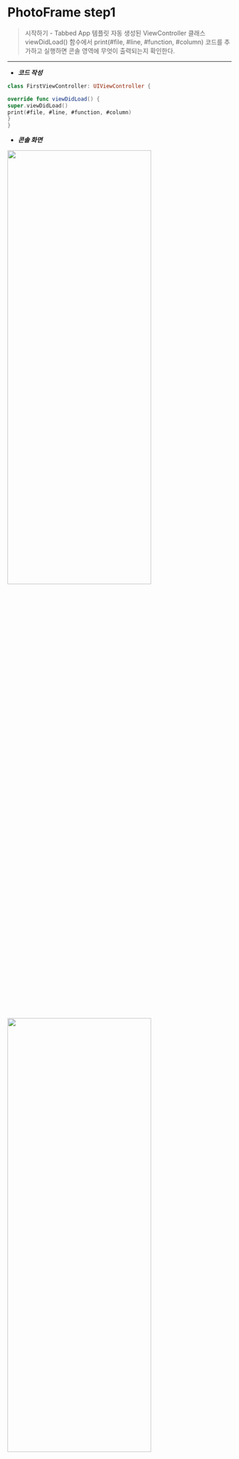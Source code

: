 # PhotoFrame step1

>  시작하기 - Tabbed App 템플릿
자동 생성된 ViewController 클래스 viewDidLoad() 함수에서 print(#file, #line, #function, #column) 코드를 추가하고 실행하면 콘솔 영역에 무엇이 출력되는지 확인한다.

---

- ***코드 작성***
```swift
class FirstViewController: UIViewController {

override func viewDidLoad() {
super.viewDidLoad()
print(#file, #line, #function, #column)
}
}
```

- ***콘솔 화면***
<img src="/img/FirstConsole.png" width="80%" height="50%">
<img src="/img/SecondConsole.png" width="80%" height="50%">


- ***실행 화면***

<img src="/img/FirstViewScreen.png" width="30%" height="40%">   <img src="/img/SecondViewScreen.png" width="30%" height="40%">


###  # 애플 UIKit View Management 클래스 중에서 UITabBarController 와 UITabBar에 대해 학습한다.

1. ***UITabBarController***
: 탭바를 누를 때 어떤 화면을 보여줄지 결정 하는 Controller

Main.storyboard를 클릭하면 다음과 같은 화면이 뜬다.

<img src="/img/TabBarController.png" width="50%" height="50%" float="right">

탭바 버튼 선택에 FirstView를 보여줄지, SecondView를 보여줄지를 Controller에서 뻗어나가는 화살표로 이미지화 시켜서 보여주고 있다.
Main.storyboard 오른쪽 마우스클릭 후 Open As > Source Code를 클릭하면 소스코드로도 볼 수 있는데,

```swift
<tabBarController id="49e-Tb-3d3" sceneMemberID="viewController">
<tabBar key="tabBar" contentMode="scaleToFill" id="W28-zg-YXA">
<rect key="frame" x="0.0" y="975" width="768" height="49"/>
<autoresizingMask key="autoresizingMask" widthSizable="YES" flexibleMinY="YES"/>
<color key="backgroundColor" red="0.0" green="0.0" blue="0.0" alpha="0.0" colorSpace="custom" customColorSpace="sRGB"/>
</tabBar>
<connections>
<segue destination="9pv-A4-QxB" kind="relationship" relationship="viewControllers" id="u7Y-xg-7CH"/>
<segue destination="8rJ-Kc-sve" kind="relationship" relationship="viewControllers" id="lzU-1b-eKA"/>
</connections>
</tabBarController>
```

firstView의 ID는 `9pv-A4-QxB`로, SecondView의 ID는  `8rJ-Kc-sve`로 각각 버튼을 누르면 연결할 수 있도록 설정되었다.


2. ***UITabBar***
: 탭 바에 하나 이상의 버튼을 표시하는 Controller

```swift
<tabBar key="tabBar" contentMode="scaleToFill" id="W28-zg-YXA">
<rect key="frame" x="0.0" y="975" width="768" height="49"/>
<autoresizingMask key="autoresizingMask" widthSizable="YES" flexibleMinY="YES"/>
<color key="backgroundColor" red="0.0" green="0.0" blue="0.0" alpha="0.0" colorSpace="custom" customColorSpace="sRGB"/>
</tabBar>
```
Background, Shadow, Selection, Image Tint, Style, Bar Tint, Item Positioning를 설정할 수 있다.

---



# PhotoFrame step2

>  IBOutlet
First Scene에 만들어져 있는 레이블을 IBOutlet으로 연결하고 속성을 바꿔본다.

---

- ***코드 작성***
```swift
@IBOutlet weak var firstLabel: UILabel!
@IBOutlet weak var firstDescription: UILabel!
override func viewDidLoad() {
super.viewDidLoad()
self.firstLabel.text = "Elly의 사진액자"
self.firstDescription.text = "글자색, 배경색, 투명도, 글자 크기를 바꿔본 Description"
self.firstDescription.textColor = UIColor.white
self.firstDescription.backgroundColor = UIColor.blue.withAlphaComponent(0.5)
self.firstDescription.font = UIFont.boldSystemFont(ofSize: 15)

print(#file, #line, #function, #column)
}
```


- ***실행 화면***

<img src="/img/IBOutlet.png" width="30%" height="30%">

---


# PhotoFrame step3

>  IBAction
First Scene에 버튼(UIButton)을 추가하고 IBAction으로 연결한다.

---

- ***학습꺼리***
### # 버튼에 IBAction을 추가할 때 이벤트(Event) 종류에는 어떤 것들이 있는지 학습한다.

<img src="/img/IBAction_event.png" width="30%" height="30%">

```
- Did End On Exit: 키보드의 Return 키 눌렀을 때
- Editing Changed: 내용이 변경되었을 때
- Editing Did Begin: 포커스가 들어왔을 때
- Editing Did End: 포커스가 나갔을 때
- Primary Action Triggered
- Touch Cancel: 다른 터치 이벤트를 취소
- Touch Down: 버튼을 한 번 누를 때 이벤트
- Touch Down Repeat: 버튼을 두 번 이상 누를 때 이벤트
- Touch Drag Enter: 손가락이 컨트롤의 경계로 드래그
- Touch Drag Exit: 컨트롤 내에서 손가락이 경계 밖으로 드래그
- Touch Drag Inside: 컨트롤의 범위 내에서 손가락을 드래그
- Touch Drag Outside: 손가락이 컨트롤의 바깥 쪽에서 드래그
- Touch Up inside: 손가락이 컨트롤의 경계 안에 있을 때 손가락을 떼면 동작
- Touch Up Outside: 손가락이 컨트롤의 경계 밖에 있을 때 손가락을 떼면 동작
- Value Changed: 터치를 드래그하거나 다른 방법으로 조작하여 일련의 다른 값을 방출
```
[참고]

https://developer.apple.com/documentation/uikit/uicontrolevents
http://susemi99.tistory.com/984

### # 버튼에 액션을 여러개 추가할 수 있을까?
: 여러개 추가할 수는 있으나 제일 마지막 IBAction이 실행된다.
```swift
@IBAction func nextButtonTouched(_ sender: Any) {
self.firstLabel.textColor = UIColor.blue
self.firstLabel.backgroundColor = UIColor.yellow
self.firstLabel.alpha = 0.5
}

@IBAction func prevButtonTouched(_ sender: Any) {
self.firstLabel.textColor = UIColor.cyan
self.firstLabel.backgroundColor = UIColor.darkGray
self.firstLabel.alpha = 0.5
}
```

### # 버튼이 여러일 때 하나의 액션에 추가할 수 있을까?
: 하나의 액션에 여러개의 버튼을 추가할 수 있다.
만들어둔 하나의 메소드에 여러번 접근할 수 있듯, 하나의 액션도 여러개의 버튼을 추가할 수 있는 것 같다.


- ***실행 화면***

<img src="/img/IBAction_before.png" width="30%" height="30%">  <img src="/img/IBAction_after.png" width="30%" height="30%">

---



# PhotoFrame step4

> Scene과 Segue
스토리보드 구성 요소에 대해 학습하고 새로운 Scene과 Segue를 추가한다
실행하고 새로운 화면을 캡처해서 readme.md 파일에 포함한다.

---

- ***학습꺼리***
### # Segue에 액션에 있는 여러 항목들은 어떤 효과가 있는지 값을 바꿔보며 실행해서 학습한다.

<img src="/img/segue.png" width="30%" height="30%">

```
- Show: 새로운 화면을 보여줌
- Show Detail: Show와 비슷해 보이나 세부 컨텐츠를 보여줄 때 쓰이는 것 같다.
(UISplitViewController객체 내부에 포함 된 뷰 컨트롤러에만 관련된 새로운 컨텐츠를 보여줌.)
- Present Modally: 지정된 표현 및 전환 스타일을 사용하여보기 컨트롤러를 Modal로 표시해준다.
- Present As Popover: 수평적으로 일정한 환경에서는 팝업으로, 압축된 환경에서는 Modal로 표시해준다.
- Custom: 제공하는 segue 액션 외에 개발자가 원하는대로 만들 수 있음.
```


- ***실행 화면***

<img src="/img/scene1.png" width="30%" height="30%">  <img src="/img/scene2.png" width="30%" height="30%">  <img src="/img/scene3.png" width="30%" height="30%">

---



# PhotoFrame step5

>  ViewController 프로그래밍
스토리보드 구성 요소와 클래스 코드와 연결해서 동작을 확장한다.
실행하고 새로운 화면을 캡처해서 readme.md 파일에 포함한다.

- ***학습꺼리***
### # 화면 전환이 이루어지는 사이에 뷰컨트롤러 라이프사이클이 어떻게 변화하는지 학습한다.
화면 전환이 될 때 viewDidLoad(), viewWillAppear()이 호출되고,
이후 닫기 버튼을 누르면 viewWillDisappear(), viewDidDisappear()이 호출된다.

컨트롤러 상태 변화에 따른 API를 그림으로 보면 다음과 같다.

<img src="/img/viewController_state.png" width="30%" height="30%">


### # YellowViewController에서 Segue를 제거하고 다음 화면을 보여줄 때 코드로 보여주는 방법을 찾아보고 적용해본다.
Segue를 제거하고, SkyBlueViewController를 만들어서 파란색 화면 Scene과 연결시켰다. 그리고 다음 버튼에 IBAction을 연결 시켜서 버튼을 눌렀을 때 다음 화면인 YellowViewController를 부르도록 만들었다.

```swift
class SkyBlueViewController: UIViewController {

@IBAction func nextButtonTouched(_ sender: Any) {
if let skyBlueView = self.storyboard?.instantiateViewController(withIdentifier: "YellowViewController") {
self.present(skyBlueView, animated: true, completion: nil)
}
}
```


- ***실행 화면***

<img src="/img/viewController1.png" width="30%" height="30%">  <img src="/img/viewController2.png" width="30%" height="30%">
<img src="/img/viewController3.png" width="30%" height="30%">  <img src="/img/viewController4.png" width="30%" height="30%">

---



# PhotoFrame step6

>  Container ViewController
뷰컨트롤러 컨테이너 강의 슬라이드를 읽고 학습한다.
내비게이션 컨트롤러(Navigation Controller)를 Embed 시켜서 동작하도록 개선한다.
실행하고 새로운 화면을 캡처해서 readme.md 파일에 포함한다.

- ***학습꺼리***
### # 뷰컨트롤러 컨테이너 동작을 이해한다.

### # 뷰컨트롤러 컨테이너는 또 어떤 클래스가 있는지 찾아보고 학습한다.
```
- 네비게이션 컨트롤러 (UINavigationController)
- 탭 바 컨트롤러 (UITabBarController)
- 테이블 뷰 컨트롤러 (UITableViewController)
- 페이지 뷰 컨트롤러 (UIPageViewController)
- 스필릿뷰 컨트롤러 (UISplitViewController)
- 팝오버 컨트롤러 (UIPopoverController)
```

### # 내비게이션 컨트롤러가 있을 경우와 없을 경우 화면 전환 동작이 어떻게 다른지, 화면들 포함관계가 있는지 학습한다.
내비게이션 컨트롤러가 있을 경우 우측에서 화면이 들어오면서 전환되고, 없을 경우 하단에서 화면이 들어오면서 전환된다.
내비게이션 컨트롤러는 root 뷰 컨트롤러와 연결되어 있고, 자식 뷰 컨트롤러들이 추가되는 형태로 구성되었다.

### # 내비게이션 컨트롤러 관련 메서드가 왜 push / pop 인지 학습한다.
내비게이션 컨트롤러의 자식 뷰 컨트롤러는 stack처럼 관리된다. 따라서 관련 메서드 네이밍도 push / pop으로 되어있다.
```swift
@IBAction func nextButtonTouched(_ sender: Any) {
if let skyBlueView = self.storyboard?.instantiateViewController(withIdentifier: "YellowViewController") {
self.navigationController?.pushViewController(skyBlueView, animated: true)
}
}
```
```swift
@IBAction func closeButtonTouched(_ sender: Any) {
print("close button")
self.navigationController?.popViewController(animated: true)
}
```


- ***실행 화면***

<img src="/img/ContainerViewController1.png" width="30%" height="30%">  <img src="/img/ContainerViewController2.png" width="30%" height="30%">
<img src="/img/ContainerViewController3.png" width="30%" height="30%">  <img src="/img/ContainerViewController4.png" width="30%" height="30%">

---



# PhotoFrame step7

>  Second Scene 화면
사진액자 - Container ViewController 요구사항을 구현한 상태로 시작한다.
탭바의 두 번째 화면 (Second Scene) 디자인을 변경하고 액자 앱을 동작을 구현한다.
실행하고 새로운 화면을 캡처해서 readme.md 파일에 포함한다.

```swift
@IBOutlet weak var photoImageView: UIImageView!
@IBAction func nextImageButtonTouched(_ sender: Any) {
let randomNumber: UInt32 = arc4random_uniform(22) + 1;
self.photoImageView.image = UIImage(named: randomNumber < 10 ? "0\(randomNumber).jpg" : "\(randomNumber).jpg")
}
```

- ***학습꺼리***
### # UIImageView 와 UIImage 클래스는 각각 어떤 역할을 담당하는지 학습한다.
UIImage 클래스는 가져올 이미지를 지정해주고, UIImageView는 이미지를 출력해 줄 컴포넌트 역할을 한다.
### # 이미지 뷰의 속성은 어떤 것들이 있는지 애플 개발자 문서를 참고한다.
<img src="/img/imageViewProperty.png" width="30%" height="30%">


- ***실행 화면***

<img src="/img/SecondScene1.png" width="30%" height="30%">  <img src="/img/SecondScene2.png" width="30%" height="30%">  <img src="/img/SecondScene3.png" width="30%" height="30%">

---


# PhotoFrame step8

>  마무리
사진액자 - Second Scene 요구사항을 구현한 상태로 시작한다.
이미지 테두리 액자 화면을 추가한다.
사진 앨범에서 사진을 가져와서 보여줄 수 있도록 개선한다.
실행하고 새로운 화면을 캡처해서 readme.md 파일에 포함한다.

```swift
@IBAction func selectButtonTouched(_ sender: Any) {
    let picker = UIImagePickerController()
    picker.sourceType = UIImagePickerControllerSourceType.photoLibrary
    picker.allowsEditing = true
    picker.delegate = self
    self.present(picker, animated: false, completion: nil)
}
func imagePickerController(_ picker: UIImagePickerController, didFinishPickingMediaWithInfo info: [String : Any]) {
    if let selectedImage = info[UIImagePickerControllerOriginalImage] as? UIImage {
        self.photoImageView.image = selectedImage
        print(selectedImage)
        picker.dismiss(animated: false, completion: nil)
    }
}
func imagePickerControllerDidCancel(_ picker: UIImagePickerController) {
    picker.dismiss(animated: false, completion: nil)
    let alert = UIAlertController(title: "", message: "이미지 선택이 취소되었습니다.", preferredStyle: .alert)
    alert.addAction(UIAlertAction(title: "확인", style: .cancel, handler: nil))
    self.present(alert, animated: false, completion: nil)
}
```

- ***학습꺼리***
### # 화면 요소들을 겹쳐서 디자인 하는 경우 z축으로 위-아래를 구분해서 학습한다.
### #UIImagePickerController처럼 이미 만들어놓은 시스템 컨트롤러들에 대해 학습한다.
: 시스템 컨트롤러는 시스템 인터페이스를 관리하는 컨트롤러로써 앱에서 쉽게 시스템 컨텐츠에 접근할 수 있도록 해준다. <br  />
UIImagePickerController 뿐만 아니라 View, Navigation, Search, Document Browser, PrintPicker 등 다양한 시스템 컨트롤러가 있다.<br  />
( 참고: https://developer.apple.com/documentation/uikit/view_controllers )<br  /><br  />
### #델리게이트(Delegate)와 프로토콜(Protocol) 상관 관계에 대해 학습한다.
프로토콜은  델리게이트 패턴을 구현하기 위해 사용한다고 한다.<br  />
델리게이트를 구현한다는 것은 클래스가 델리게이트 프로토콜을 구현한다고 선언하고, 그 프로토콜의 메서드 중 원하는 메서드를 구현하는 것이다.<br  />
참고문서: http://aroundck.tistory.com/4671 [돼지왕 왕돼지 놀이터] <br  />


- ***실행 화면***

<img src="/img/last1.png" width="30%" height="30%">  <img src="/img/last2.png" width="30%" height="30%">  <img src="/img/last3.png" width="30%" height="30%">    <img src="/img/last4.png" width="30%" height="30%">

---


